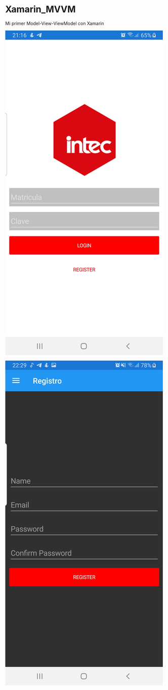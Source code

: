# Xamarin_MVVM
Mi primer Model-View-ViewModel  con Xamarin

![alt text](https://github.com/Steff10740/Xamarin_MVVM/blob/main/Login.jpg)

![alt text](https://github.com/Steff10740/Xamarin_MVVM/blob/main/Register.jpg)
